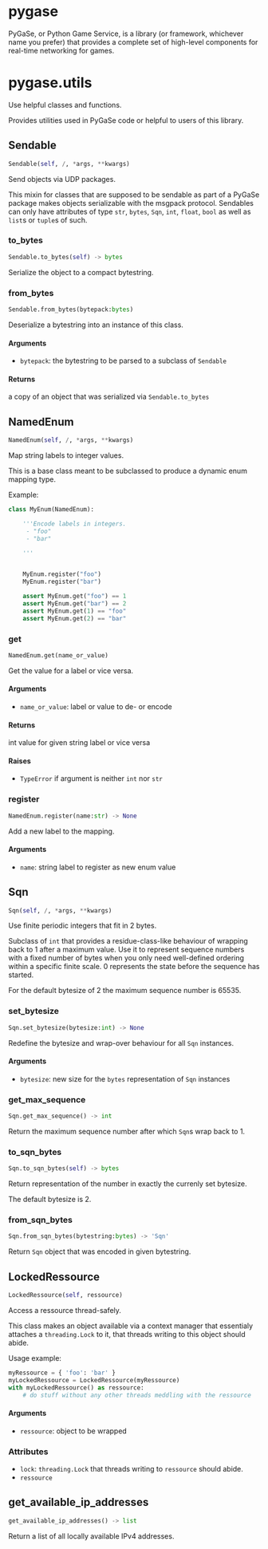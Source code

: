 # pygase

PyGaSe, or Python Game Service, is a library (or framework, whichever name you prefer) that provides
a complete set of high-level components for real-time networking for games.

# pygase.utils
Use helpful classes and functions.

Provides utilities used in PyGaSe code or helpful to users of this library.


## Sendable
```python
Sendable(self, /, *args, **kwargs)
```
Send objects via UDP packages.

This mixin for classes that are supposed to be sendable as part of a PyGaSe package makes
objects serializable with the msgpack protocol.
Sendables can only have attributes of type `str`, `bytes`, `Sqn`, `int`, `float`, `bool`
as well as `list`s or `tuple`s of such.


### to_bytes
```python
Sendable.to_bytes(self) -> bytes
```
Serialize the object to a compact bytestring.
### from_bytes
```python
Sendable.from_bytes(bytepack:bytes)
```
Deserialize a bytestring into an instance of this class.

#### Arguments
 - `bytepack`: the bytestring to be parsed to a subclass of `Sendable`

#### Returns
a copy of an object that was serialized via `Sendable.to_bytes`


## NamedEnum
```python
NamedEnum(self, /, *args, **kwargs)
```
Map string labels to integer values.

This is a base class meant to be subclassed to produce a dynamic enum mapping type.

Example:
```python
class MyEnum(NamedEnum):

    '''Encode labels in integers.
     - "foo"
     - "bar"

    '''


    MyEnum.register("foo")
    MyEnum.register("bar")

    assert MyEnum.get("foo") == 1
    assert MyEnum.get("bar") == 2
    assert MyEnum.get(1) == "foo"
    assert MyEnum.get(2) == "bar"
```


### get
```python
NamedEnum.get(name_or_value)
```
Get the value for a label or vice versa.

#### Arguments
 - `name_or_value`: label or value to de- or encode

#### Returns
int value for given string label or vice versa

#### Raises
  - `TypeError` if argument is neither `int` nor `str`


### register
```python
NamedEnum.register(name:str) -> None
```
Add a new label to the mapping.

#### Arguments
 - `name`: string label to register as new enum value


## Sqn
```python
Sqn(self, /, *args, **kwargs)
```
Use finite periodic integers that fit in 2 bytes.

Subclass of `int` that provides a residue-class-like behaviour of wrapping back to 1 after a maximum value.
Use it to represent sequence numbers with a fixed number of bytes when you only need well-defined ordering
within a specific finite scale. 0 represents the state before the sequence has started.

For the default bytesize of 2 the maximum sequence number is 65535.


### set_bytesize
```python
Sqn.set_bytesize(bytesize:int) -> None
```
Redefine the bytesize and wrap-over behaviour for all `Sqn` instances.

#### Arguments
 - `bytesize`: new size for the `bytes` representation of `Sqn` instances


### get_max_sequence
```python
Sqn.get_max_sequence() -> int
```
Return the maximum sequence number after which `Sqn`s wrap back to 1.
### to_sqn_bytes
```python
Sqn.to_sqn_bytes(self) -> bytes
```
Return representation of the number in exactly the currenly set bytesize.

The default bytesize is 2.


### from_sqn_bytes
```python
Sqn.from_sqn_bytes(bytestring:bytes) -> 'Sqn'
```
Return `Sqn` object that was encoded in given bytestring.
## LockedRessource
```python
LockedRessource(self, ressource)
```
Access a ressource thread-safely.

This class makes an object available via a context manager that essentialy attaches a
`threading.Lock` to it, that threads writing to this object should abide.

Usage example:
```python
myRessource = { 'foo': 'bar' }
myLockedRessource = LockedRessource(myRessource)
with myLockedRessource() as ressource:
    # do stuff without any other threads meddling with the ressource
```

#### Arguments
 - `ressource`: object to be wrapped

### Attributes
 - `lock`: `threading.Lock` that threads writing to `ressource` should abide.
 - `ressource`


## get_available_ip_addresses
```python
get_available_ip_addresses() -> list
```
Return a list of all locally available IPv4 addresses.
